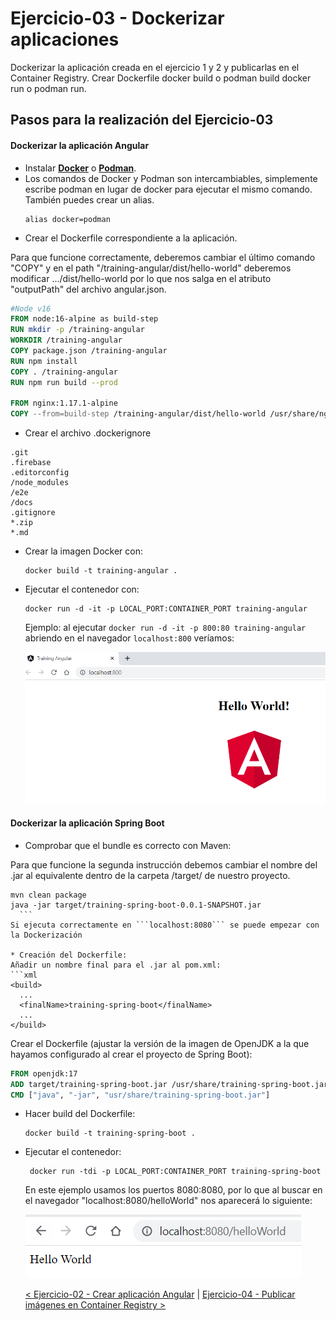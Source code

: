 # Ejercicio-03 - Dockerizar aplicaciones

Dockerizar la aplicación creada en el ejercicio 1 y 2 y publicarlas en el Container Registry. Crear Dockerfile docker build o podman build docker run o podman run.
  
## Pasos para la realización del Ejercicio-03

#### **Dockerizar la aplicación Angular**

* Instalar **[Docker](https://docs.docker.com/get-docker/)** o **[Podman](https://podman.io/getting-started/installation)**.
* Los comandos de Docker y Podman son intercambiables, simplemente escribe podman en lugar de docker para ejecutar el mismo comando. También puedes crear un alias.
  ```
  alias docker=podman
  ```
* Crear el Dockerfile correspondiente a la aplicación.

Para que funcione correctamente, deberemos cambiar el último comando "COPY" y en el path "/training-angular/dist/hello-world" deberemos modificar .../dist/hello-world por lo que nos salga en el atributo "outputPath" del archivo angular.json.
  ```dockerfile
  #Node v16
  FROM node:16-alpine as build-step 
  RUN mkdir -p /training-angular
  WORKDIR /training-angular
  COPY package.json /training-angular
  RUN npm install
  COPY . /training-angular
  RUN npm run build --prod

  FROM nginx:1.17.1-alpine
  COPY --from=build-step /training-angular/dist/hello-world /usr/share/nginx/html
  ```
  
 * Crear el archivo .dockerignore
```.dockerignore
.git
.firebase
.editorconfig
/node_modules
/e2e
/docs
.gitignore
*.zip
*.md
```
* Crear la imagen Docker con: 
  ```properties
  docker build -t training-angular . 
  ```
* Ejecutar el contenedor con:
  ```properties
  docker run -d -it -p LOCAL_PORT:CONTAINER_PORT training-angular
  ```
  Ejemplo: al ejecutar ```docker run -d -it -p 800:80 training-angular``` abriendo en el navegador ```localhost:800``` veríamos:  
  
  ![App dockerizada en ejecución](resources/3dockerized-ag-app.PNG)
  

#### **Dockerizar la aplicación Spring Boot**

* Comprobar que el bundle es correcto con Maven:

Para que funcione la segunda instrucción debemos cambiar el nombre del .jar al equivalente dentro de la carpeta /target/ de nuestro proyecto.
  ```properties
  mvn clean package
  java -jar target/training-spring-boot-0.0.1-SNAPSHOT.jar
    ```
  Si ejecuta correctamente en ```localhost:8080``` se puede empezar con la Dockerización

* Creación del Dockerfile:  
  Añadir un nombre final para el .jar al pom.xml:
  ```xml
  <build>
    ...
    <finalName>training-spring-boot</finalName>
    ...
  </build>
  ```
  Crear el Dockerfile (ajustar la versión de la imagen de OpenJDK a la que hayamos configurado al crear el proyecto de Spring Boot):
  ```dockerfile
  FROM openjdk:17
  ADD target/training-spring-boot.jar /usr/share/training-spring-boot.jar
  CMD ["java", "-jar", "usr/share/training-spring-boot.jar"]
  ```
* Hacer build del Dockerfile:
  ```properties
  docker build -t training-spring-boot .
  ```
* Ejecutar el contenedor:
  ```properties
   docker run -tdi -p LOCAL_PORT:CONTAINER_PORT training-spring-boot
  ```
  
  En este ejemplo usamos los puertos 8080:8080, por lo que al buscar en el navegador "localhost:8080/helloWorld" nos aparecerá lo siguiente:
  
  ![App dockerizada en ejecución](resources/1endpoint-no-param.PNG)
  
  [< Ejercicio-02 - Crear aplicación Angular](../Ejercicio-02/) | [ Ejercicio-04 - Publicar imágenes en Container Registry >](../Ejercicio-04)
